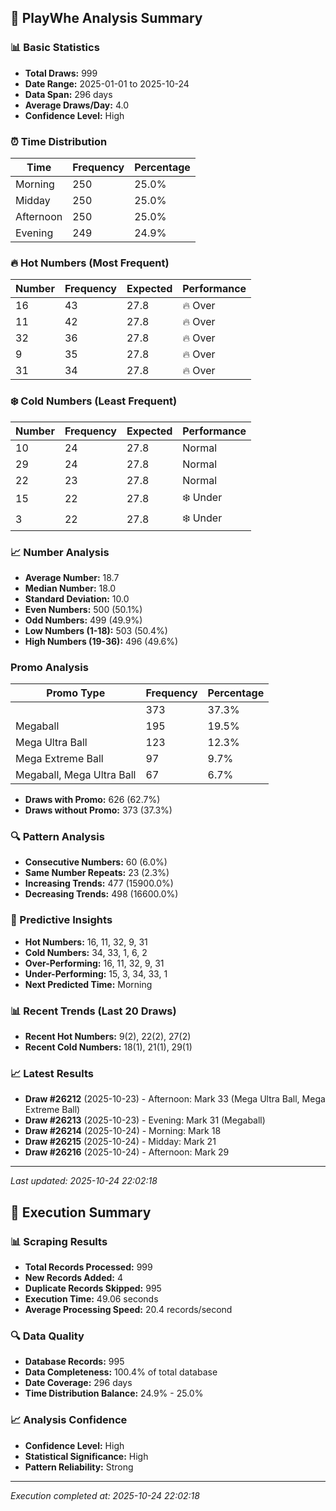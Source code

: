 
## 🎯 PlayWhe Analysis Summary

### 📊 Basic Statistics
- **Total Draws:** 999
- **Date Range:** 2025-01-01 to 2025-10-24
- **Data Span:** 296 days
- **Average Draws/Day:** 4.0
- **Confidence Level:** High

### ⏰ Time Distribution
| Time | Frequency | Percentage |
|------|-----------|------------|
| Morning | 250 | 25.0% |
| Midday | 250 | 25.0% |
| Afternoon | 250 | 25.0% |
| Evening | 249 | 24.9% |

### 🔥 Hot Numbers (Most Frequent)
| Number | Frequency | Expected | Performance |
|--------|-----------|----------|-------------|
| 16 | 43 | 27.8 | 🔥 Over |
| 11 | 42 | 27.8 | 🔥 Over |
| 32 | 36 | 27.8 | 🔥 Over |
| 9 | 35 | 27.8 | 🔥 Over |
| 31 | 34 | 27.8 | 🔥 Over |

### ❄️ Cold Numbers (Least Frequent)
| Number | Frequency | Expected | Performance |
|--------|-----------|----------|-------------|
| 10 | 24 | 27.8 | Normal |
| 29 | 24 | 27.8 | Normal |
| 22 | 23 | 27.8 | Normal |
| 15 | 22 | 27.8 | ❄️ Under |
| 3 | 22 | 27.8 | ❄️ Under |

### 📈 Number Analysis
- **Average Number:** 18.7
- **Median Number:** 18.0
- **Standard Deviation:** 10.0
- **Even Numbers:** 500 (50.1%)
- **Odd Numbers:** 499 (49.9%)
- **Low Numbers (1-18):** 503 (50.4%)
- **High Numbers (19-36):** 496 (49.6%)

###  Promo Analysis
| Promo Type | Frequency | Percentage |
|------------|-----------|------------|
|  | 373 | 37.3% |
| Megaball | 195 | 19.5% |
| Mega Ultra Ball | 123 | 12.3% |
| Mega Extreme Ball | 97 | 9.7% |
| Megaball, Mega Ultra Ball | 67 | 6.7% |
- **Draws with Promo:** 626 (62.7%)
- **Draws without Promo:** 373 (37.3%)

### 🔍 Pattern Analysis
- **Consecutive Numbers:** 60 (6.0%)
- **Same Number Repeats:** 23 (2.3%)
- **Increasing Trends:** 477 (15900.0%)
- **Decreasing Trends:** 498 (16600.0%)

### 🔮 Predictive Insights
- **Hot Numbers:** 16, 11, 32, 9, 31
- **Cold Numbers:** 34, 33, 1, 6, 2
- **Over-Performing:** 16, 11, 32, 9, 31
- **Under-Performing:** 15, 3, 34, 33, 1
- **Next Predicted Time:** Morning

### 📊 Recent Trends (Last 20 Draws)
- **Recent Hot Numbers:** 9(2), 22(2), 27(2)
- **Recent Cold Numbers:** 18(1), 21(1), 29(1)

### 📈 Latest Results
- **Draw #26212** (2025-10-23) - Afternoon: Mark 33 (Mega Ultra Ball, Mega Extreme Ball)
- **Draw #26213** (2025-10-23) - Evening: Mark 31 (Megaball)
- **Draw #26214** (2025-10-24) - Morning: Mark 18 
- **Draw #26215** (2025-10-24) - Midday: Mark 21 
- **Draw #26216** (2025-10-24) - Afternoon: Mark 29 

---
*Last updated: 2025-10-24 22:02:18*

## 🚀 Execution Summary

### 📊 Scraping Results
- **Total Records Processed:** 999
- **New Records Added:** 4
- **Duplicate Records Skipped:** 995
- **Execution Time:** 49.06 seconds
- **Average Processing Speed:** 20.4 records/second

### 🔍 Data Quality
- **Database Records:** 995
- **Data Completeness:** 100.4% of total database
- **Date Coverage:** 296 days
- **Time Distribution Balance:** 24.9% - 25.0%

### 📈 Analysis Confidence
- **Confidence Level:** High
- **Statistical Significance:** High
- **Pattern Reliability:** Strong

---
*Execution completed at: 2025-10-24 22:02:18*
